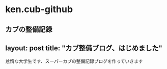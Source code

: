 # ken.cub-github
カブの整備記録
---
layout: post
title: "カブ整備ブログ、はじめました"
---
怠惰な大学生です、スーパーカブの整備記録ブログを作っていきます
